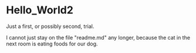 # Hello_World2
Just a first, or possibly second, trial.

I cannot just stay on the file "readme.md" any longer, because the cat in the next room is eating foods for our dog.
